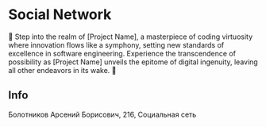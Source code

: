 # Social Network

🌟 Step into the realm of [Project Name], a masterpiece of coding virtuosity where innovation flows like a symphony, setting new standards of excellence in software engineering. Experience the transcendence of possibility as [Project Name] unveils the epitome of digital ingenuity, leaving all other endeavors in its wake. 🌟

## Info

Болотников Арсений Борисович, 216, Социальная сеть


